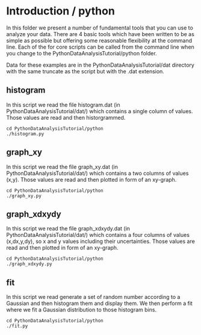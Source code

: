 # Introduction / python

In this folder we present a number of fundamental tools that you can use to analyze your data. There are 4 basic tools which have been written to be as simple as possible but offering some reasonable flexibility at the command line. Each of the for core scripts can be called from the command line when you change to the PythonDataAnalysisTutorial/python folder.

Data for these examples are in the PythonDataAnalysisTutorial/dat directory with the same truncate as the script but with the .dat extension.

## histogram

In this script we read the file histogram.dat (in PythonDataAnalysisTutorial/dat/) which contains a single column of values. Those values are read and then historgrammed.

    cd PythonDataAnalysisTutorial/python
    ./histogram.py


## graph_xy

In this script we read the file graph_xy.dat (in PythonDataAnalysisTutorial/dat/) which contains a two columns of values (x,y). Those values are read and then plotted in form of an xy-graph.

    cd PythonDataAnalysisTutorial/python
    ./graph_xy.py

## graph_xdxydy

In this script we read the file graph_xdxydy.dat (in PythonDataAnalysisTutorial/dat/) which contains a four columns of values (x,dx,y,dy), so x and y values including their uncertainties. Those values are read and then plotted in form of an xy-graph.

    cd PythonDataAnalysisTutorial/python
    ./graph_xdxydy.py

## fit

In this script we read generate a set of random number according to a Gaussian and then histogram them and display them. We then perform a fit where we fit a Gaussian distribution to those histogram bins.

    cd PythonDataAnalysisTutorial/python
    ./fit.py
